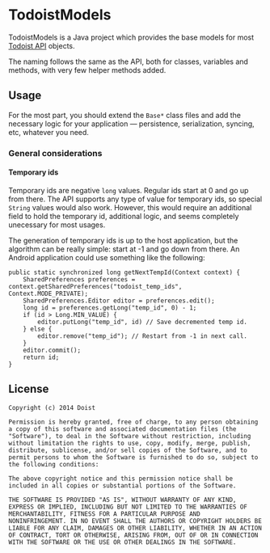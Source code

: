 # TodoistModels

TodoistModels is a Java project which provides the base models for most [Todoist API](https://todoist.com/API/) objects.

The naming follows the same as the API, both for classes, variables and methods, with very few helper methods added.

## Usage

For the most part, you should extend the `Base*` class files and add the necessary logic for your application — persistence, serialization, syncing, etc, whatever you need.

### General considerations

#### Temporary ids

Temporary ids are negative `long` values. Regular ids start at 0 and go up from there. The API supports any type of value for temporary ids, so special `String` values would also work. However, this would require an additional field to hold the temporary id, additional logic, and seems completely unecessary for most usages.

The generation of temporary ids is up to the host application, but the algorithm can be really simple: start at -1 and go down from there. An Android application could use something like the following:

```
public static synchronized long getNextTempId(Context context) {
	SharedPreferences preferences = context.getSharedPreferences("todoist_temp_ids", Context.MODE_PRIVATE);
	SharedPreferences.Editor editor = preferences.edit();
	long id = preferences.getLong("temp_id", 0) - 1;
	if (id > Long.MIN_VALUE) {
		editor.putLong("temp_id", id) // Save decremented temp id.
	} else {
		editor.remove("temp_id"); // Restart from -1 in next call.
	}
	editor.commit();
	return id;
}

```

## License

    Copyright (c) 2014 Doist

    Permission is hereby granted, free of charge, to any person obtaining
    a copy of this software and associated documentation files (the
    "Software"), to deal in the Software without restriction, including
    without limitation the rights to use, copy, modify, merge, publish,
    distribute, sublicense, and/or sell copies of the Software, and to
    permit persons to whom the Software is furnished to do so, subject to
    the following conditions:

    The above copyright notice and this permission notice shall be
    included in all copies or substantial portions of the Software.

    THE SOFTWARE IS PROVIDED "AS IS", WITHOUT WARRANTY OF ANY KIND,
    EXPRESS OR IMPLIED, INCLUDING BUT NOT LIMITED TO THE WARRANTIES OF
    MERCHANTABILITY, FITNESS FOR A PARTICULAR PURPOSE AND
    NONINFRINGEMENT. IN NO EVENT SHALL THE AUTHORS OR COPYRIGHT HOLDERS BE
    LIABLE FOR ANY CLAIM, DAMAGES OR OTHER LIABILITY, WHETHER IN AN ACTION
    OF CONTRACT, TORT OR OTHERWISE, ARISING FROM, OUT OF OR IN CONNECTION
    WITH THE SOFTWARE OR THE USE OR OTHER DEALINGS IN THE SOFTWARE.